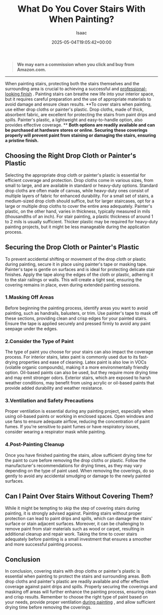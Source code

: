 ﻿---
author: Isaac
layout: post
title: What Do You Cover Stairs With When Painting?
date: '2025-05-04T19:05:42+00:00'
categories:
- DIY Paintings
tags: []
slug: /what-do-you-cover-stairs-with-when-painting/
lastmod: 2025-05-07T12:21:28+03:00
---
> **We may earn a commission when you click and buy from Amazon.com.**
>

---
When painting stairs, protecting both the stairs themselves and the surrounding area is crucial to achieving a successful and
[professional-looking finish](https://pestpolicy.com/how-many-coats-of-paint-on-the-ceiling/)
. Painting stairs can breathe new life into your interior space, but it requires careful preparation and the use of appropriate materials to avoid damage and ensure clean results.
**To cover stairs when painting, use either drop cloths or painter's plastic. Drop cloths, made of thick, absorbent fabric, are excellent for protecting the stairs from paint drips and spills. Painter's plastic, a lightweight and easy-to-handle option, also provides effective coverage. **
**Both options are readily available and can be purchased at hardware stores or online. Securing these coverings properly will prevent paint from staining or damaging the stairs, ensuring a pristine finish.**
## **Choosing the Right Drop Cloth or Painter's Plastic**
Selecting the appropriate drop cloth or painter's plastic is essential for efficient coverage and protection. Drop cloths come in various sizes, from small to large, and are available in standard or heavy-duty options.
Standard drop cloths are often made of canvas, while heavy-duty ones consist of multiple layers of fabric for enhanced durability.
For a small set of stairs, a medium-sized drop cloth should suffice, but for larger staircases, opt for a large or multiple drop cloths to cover the entire area adequately.
Painter's plastic, on the other hand, varies in thickness, typically measured in mils (thousandths of an inch). For stair painting, a plastic thickness of around 1 to 2 mils is usually sufficient. Thicker plastic may be required for heavy-duty painting projects, but it might be less manageable during the application process.
## **Securing the Drop Cloth or Painter's Plastic**
To prevent accidental shifting or movement of the drop cloth or plastic during painting, secure it in place using painter's tape or masking tape.
Painter's tape is gentle on surfaces and is ideal for protecting delicate stair finishes. Apply the tape along the edges of the cloth or plastic, adhering it to the stair railings or walls.
This will create a tight seal, ensuring the covering remains in place, even during extended painting sessions.
### 1.**Masking Off Areas**
Before beginning the painting process, identify areas you want to avoid painting, such as handrails, balusters, or trim.
Use painter's tape to mask off these sections, providing clean and crisp edges for your painted stairs. Ensure the tape is applied securely and pressed firmly to avoid any paint seepage under the edges.
### 2.**Consider the Type of Paint**
The type of paint you choose for your stairs can also impact the coverage process. For interior stairs, latex paint is commonly used due to its fast-drying properties and ease of cleaning.
Latex paint is also low in VOCs (volatile organic compounds), making it a more environmentally friendly option.
Oil-based paints can also be used, but they require more drying time and may emit stronger odors. Exterior stairs, which are exposed to harsh weather conditions, may benefit from using acrylic or oil-based paints that provide added durability and weather resistance.
### 3.**Ventilation and Safety Precautions**
Proper ventilation is essential during any painting project, especially when using oil-based paints or working in enclosed spaces.
Open windows and use fans to ensure adequate airflow, reducing the concentration of paint fumes. If you're sensitive to paint fumes or have respiratory issues, consider wearing a respirator mask while painting.
### 4.**Post-Painting Cleanup**
Once you have finished painting the stairs, allow sufficient drying time for the paint to cure before removing the drop cloths or plastic.
Follow the manufacturer's recommendations for drying times, as they may vary depending on the type of paint used.
When removing the coverings, do so gently to avoid any accidental smudging or damage to the newly painted surfaces.
## **Can I Paint Over Stairs Without Covering Them?**
While it might be tempting to skip the step of covering stairs during painting, it is strongly advised against.
Painting stairs without proper protection can lead to paint drips and spills, which can damage the stairs' surface or stain adjacent surfaces.
Moreover, it can be challenging to remove paint from stair materials such as wood or carpet, resulting in additional cleanup and repair work.
Taking the time to cover stairs adequately before painting is a small investment that ensures a smoother and more successful painting process.
## **Conclusion**
In conclusion, covering stairs with drop cloths or painter's plastic is essential when painting to protect the stairs and surrounding areas.
Both drop cloths and painter's plastic are readily available and offer effective coverage against paint drips and spills. Properly securing the coverings and masking off areas will further enhance the painting process, ensuring clean and crisp results.
Remember to choose the right type of paint based on your needs, provide proper ventilation
[during painting](https://pestpolicy.com/how-to-decorate-a-stairwell/)
, and allow sufficient drying time before removing the coverings.